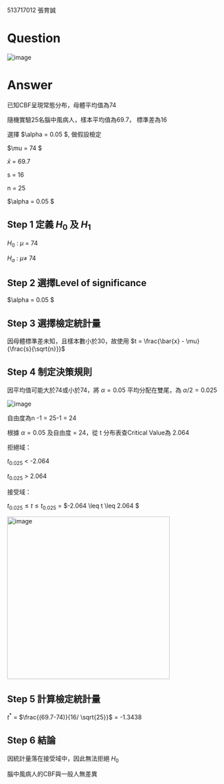 513717012 張育誠

# Question
![image](https://github.com/user-attachments/assets/678415ec-184d-4763-9a58-5e8bec7e2f10)

# Answer 

已知CBF呈現常態分布，母體平均值為74

隨機實驗25名腦中風病人，樣本平均值為69.7， 標準差為16

選擇 $\alpha = 0.05 $, 做假設檢定

$\mu = 74 $

$\bar{x}$ = 69.7

s = 16

n = 25

$\alpha = 0.05 $

## Step 1 定義 $H_0$ 及 $H_1$　

$H_0$ : $\mu$ = 74

$H_a$ : $\mu\ne$ 74

## Step 2 選擇Level of significance

$\alpha = 0.05 $

## Step 3 選擇檢定統計量

因母體標準差未知，且樣本數小於30，故使用 $t = \frac{\bar{x} - \mu}{\frac{s}{\sqrt{n}}}$

## Step 4 制定決策規則

因平均值可能大於74或小於74，將 $\alpha = 0.05$ 平均分配在雙尾，為 $\alpha/2 = 0.025$

![image](https://github.com/user-attachments/assets/84bbead8-ac7a-4c11-acd3-60abdc076f64)


自由度為n -1 = 25-1 = 24

根據 $\alpha = 0.05$ 及自由度 = 24，從 t 分布表查Critical Value為 2.064

拒絕域：

$t_{0.025}$ < -2.064

$t_{0.025}$ > 2.064

接受域：

$t_{0.025} \leq t \leq t_{0.025}$ = $-2.064 \leq t \leq 2.064 $

<img width="378" alt="image" src="https://github.com/user-attachments/assets/30b4611d-33f1-4f54-911a-10e469e165e7">

## Step 5 計算檢定統計量

$t^{*}$ = $\frac{(69.7-74)}{16/ \sqrt{25}}$ = -1.3438

## Step 6 結論

因統計量落在接受域中，因此無法拒絕 $H_0$

腦中風病人的CBF與一般人無差異






